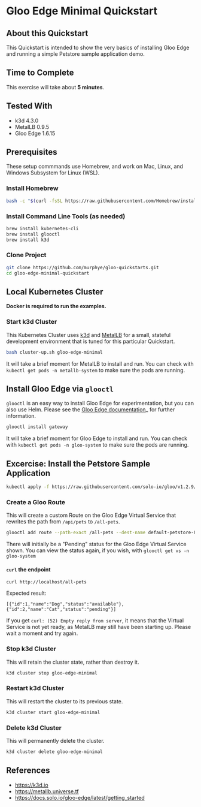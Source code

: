 # Gloo Edge Minimal Quickstart

## About this Quickstart

This Quickstart is intended to show the very basics of installing Gloo Edge and running a simple Petstore sample application demo.

## Time to Complete

This exercise will take about **5 minutes**.

## Tested With

* k3d 4.3.0
* MetalLB 0.9.5
* Gloo Edge 1.6.15

## Prerequisites

These setup commmands use Homebrew, and work on Mac, Linux, and Windows Subsystem for Linux (WSL).

### Install Homebrew
```bash
bash -c "$(curl -fsSL https://raw.githubusercontent.com/Homebrew/install/HEAD/install.sh)"
```

### Install Command Line Tools (as needed)
```bash
brew install kubernetes-cli
brew install glooctl
brew install k3d
```

### Clone Project

```bash
git clone https://github.com/murphye/gloo-quickstarts.git
cd gloo-edge-minimal-quickstart
```

## Local Kubernetes Cluster

**Docker is required to run the examples.**

### Start k3d Cluster

This Kubernetes Cluster uses [k3d](http://k3d.io) and [MetalLB](https://metallb.universe.tf/) for a small, stateful development environment that is tuned for this particular Quickstart.

```bash
bash cluster-up.sh gloo-edge-minimal
```

It will take a brief moment for MetalLB to install and run. You can check with `kubectl get pods -n metallb-system` to make sure the pods are running.

## Install Gloo Edge via `glooctl`

`glooctl` is an easy way to install Gloo Edge for experimentation, but you can also use Helm. Please see the [Gloo Edge documentation](https://docs.solo.io/gloo-edge)_ for further information.

```bash
glooctl install gateway
```

It will take a brief moment for Gloo Edge to install and run. You can check with `kubectl get pods -n gloo-system` to make sure the pods are running.

## Excercise: Install the Petstore Sample Application

```bash
kubectl apply -f https://raw.githubusercontent.com/solo-io/gloo/v1.2.9/example/petstore/petstore.yaml
```

### Create a Gloo Route

This will create a custom Route on the Gloo Edge Virtual Service that rewrites the path from `/api/pets` to `/all-pets`.

```bash
glooctl add route --path-exact /all-pets --dest-name default-petstore-8080 --prefix-rewrite /api/pets
```

There will initially be a "Pending" status for the Gloo Edge Virtual Service shown. You can view the status again, if you wish, with `glooctl get vs -n gloo-system`

#### `curl` the endpoint

```
curl http://localhost/all-pets
```

Expected result:

```
[{"id":1,"name":"Dog","status":"available"},{"id":2,"name":"Cat","status":"pending"}]
```

If you get `curl: (52) Empty reply from server`, it means that the Virtual Service is not yet ready, as MetalLB may still have been starting up. Please wait a moment and try again.

### Stop k3d Cluster

This will retain the cluster state, rather than destroy it.

```bash
k3d cluster stop gloo-edge-minimal
```

### Restart k3d Cluster

This will restart the cluster to its previous state.

```bash
k3d cluster start gloo-edge-minimal
```

### Delete k3d Cluster

This will permanently delete the cluster.

```bash
k3d cluster delete gloo-edge-minimal
```

## References

* https://k3d.io
* https://metallb.universe.tf
* https://docs.solo.io/gloo-edge/latest/getting_started